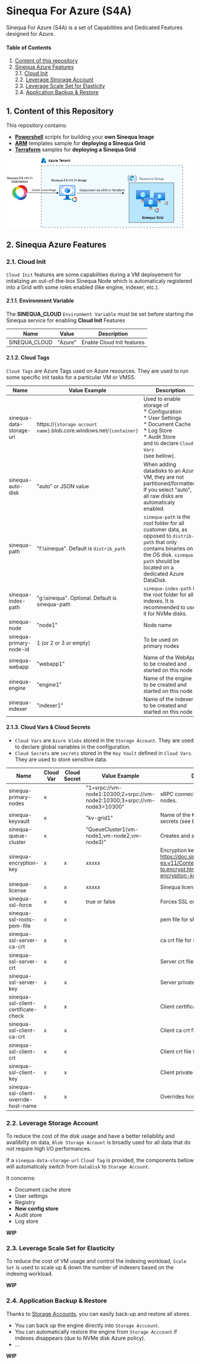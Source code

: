 # Sinequa For Azure (S4A)

Sinequa For Azure (S4A) is a set of Capabilities and Dedicated Features designed for Azure.

#### Table of Contents
1. [Content of this repository](#content)<br>
2. [Sinequa Azure Features](#features)<br>
2.1. [Cloud Init](#cloudinit)<br>
2.2. [Leverage Strorage Account](#storageaccount)<br>
2.3. [Leverage Scale Set for Elasticity](#scaleset)<br>
2.4. [Application Backup & Restore](#backup)<br>
  
## 1. Content of this Repository <a name="content">

This repository contains:
* **[Powershell](./S4A_Image)** scripts for building your **own Sinequa Image**
* **[ARM](./ARM)** templates sample for **deploying a Sinequa Grid**
* **[Terraform](./Terraform)** samples for **deploying a Sinequa Grid**

![Sinequa For Azure](images/S4A.png)


## 2. Sinequa Azure Features <a name="features">

### 2.1. Cloud Init <a name="cloudinit">

`Cloud Init` features are some capabilities during a VM deployement for initalizing an out-of-the-box Sinequa Node which is automaticaly registered into a Grid with some roles enabled (like engine, indexer, etc.).


#### 2.1.1. Environment Variable <a name="envvars">

The **SINEQUA_CLOUD** `Environment Variable` must be set before starting the Sinequa service for enabling **Cloud Init** Features

| Name                     | Value                                | Description                          |
| ------------------------ | ------------------------------------ | ------------------------------------ |
|	SINEQUA_CLOUD            | "Azure"                              | Enable Cloud Init features           |


#### 2.1.2. Cloud Tags <a name="cloudtags">

`Cloud Tags` are Azure Tags used on Azure resources. They are used to run some specific init tasks for a particular VM or VMSS. 

| Name                     | Value Example                        | Description                          |
| ------------------------ | ------------------------------------ | ------------------------------------ |
|	sinequa-data-storage-url | https://`{storage account name}`.blob.core.windows.net/`{container}` | Used to enable storage of<br>* Configuration<br>* User Settings<br>* Document Cache<br>* Log Store<br>* Audit Store<br>and to declare `Cloud Vars` <br>(see bellow).|
| sinequa-auto-disk         | "auto" or JSON value                | When adding datadisks to an Azure VM, they are not partitioned/formatted. If you select "auto", all raw disks are automaticaly enabled. |
|	sinequa-path		          | "f:\sinequa".  Default is `distrib_path` | `sinequa-path` is the root folder for all customer data, as opposed to `distrib-path` that only contains binaries on the OS disk. `sinequa-path` should be located on a dedicated Azure DataDisk. |
|	sinequa-index-path	      | "g:\sinequa". Optional. Default is sinequa-path | `sinequa-index-path` is the root folder for all indexes. It is recommended to use it for NVMe disks. | 
|	sinequa-node              | "node1"                             | Node name |
| sinequa-primary-node-id   | 1 (or 2 or 3 or empty)              | To be used on primary nodes |
|	sinequa-webapp 		        | "webapp1"                           | Name of the WebApp to be created and started on this node |
|	sinequa-engine		        | "engine1"                           | Name of the engine to be created and started on this node |
|	sinequa-indexer		        | "indexer1"                          | Name of the indexer to be created and started on this node |


#### 2.1.3. Cloud Vars & Cloud Secrets <a name="cloudvars">

* `Cloud Vars` are `Azure blobs` stored in the `Storage Account`. They are used to declare global variables in the configuration.
* `Cloud Secrets` are `secrets` stored in the `Key Vault` defined in `Cloud Vars`. They are used to store sensitive data.

| Name                                    | Cloud Var | Cloud Secret | Value Example                        | Description                          |
| --------------------------------------- | --------- | ------------ | ------------------------------------ | ------------------------------------ |
|	sinequa-primary-nodes                   | x         |              | "1=srpc://vm-node1:10300;2=srpc://vm-node2:10300;3=srpc://vm-node3=10300" | sRPC connection string of primary nodes. |
| sinequa-keyvault 	                      | x         |              | "kv-grid1"                           | Name of the Key Vault containing secrets (see bellow). |
| sinequa-queue-cluster 	                | x         |              | "QueueCluster1(vm-node1,vm-node2,vm-node3)" | Creates and starts a QueueCluster. |
| sinequa-encryption-key                  | x         | x            | xxxxx                                | Encryption key (see https://doc.sinequa.com/en.sinequa-es.v11/Content/en.sinequa-es.how-to.encrypt.html#generating-encryption-key) |
|	sinequa-license		                      | x         | x            | xxxxx                                | Sinequa license. |
|	sinequa-ssl-force                       | x         | x            | true or false                        | Forces SSL on sRPC. |
|	sinequa-ssl-roots-pem-file              | x         | x            |                                      | pem file for sRPC. |
|	sinequa-ssl-server-ca-crt               | x         | x            |                                      | ca crt file for sRPC. |
|	sinequa-ssl-server-crt                  | x         | x            |                                      | Server crt file for sRPC. |
|	sinequa-ssl-server-key                  | x         | x            |                                      | Server private key for sRPC. |
|	sinequa-ssl-client-certificate-check    | x         | x            |                                      | Client certificate check for sRPC. |
|	sinequa-ssl-client-ca-crt               | x         | x            |                                      | Client ca crt file for sRPC. |
|	sinequa-ssl-client-crt                  | x         | x            |                                      | Client crt file for sRPC. |
|	sinequa-ssl-client-key                  | x         | x            |                                      | Client private key for sRPC. |
|	sinequa-ssl-client-override-host-name   | x         | x            |                                      | Overrides host name for sRPC. |

### 2.2. Leverage Storage Account <a name="storageaccount">

To reduce the cost of the disk usage and have a better reliability and availibilty on data, `Blob Storage Account` is broadly used for all data that do not require high I/O performances.

If a `sinequa-data-storage-url` `Cloud Tag` is provided, the components bellow will automaticaly switch from `DataDisk` to `Storage Account`.

It concerns:
* Document cache store
* User settings
* Registry
* **New config store**
* Audit store
* Log store

**WIP**

### 2.3. Leverage Scale Set for Elasticity <a name="scaleset">

To reduce the cost of VM usage and control the indexing workload, `Scale Set` is used to scale up & down the number of indexers based on the indexing workload.

**WIP**

### 2.4. Application Backup & Restore <a name="backup">

Thanks to [Storage Accounts](#storageaccount), you can easily back-up and restore all stores. 

* You can back up the engine directly into `Storage Acccount`.
* You can automatically restore the engine from `Storage Acccount` if indexes disappears (due to NVMe disk Azure policy).
* ...

**WIP**
